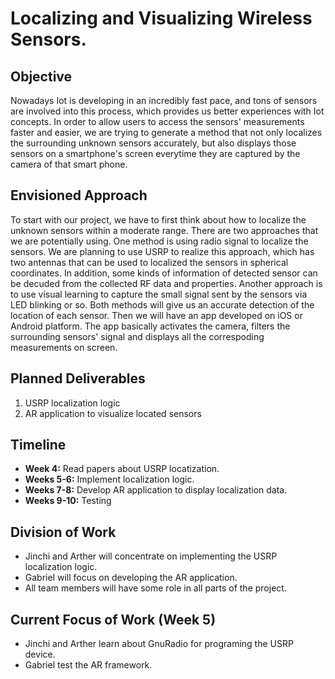 # Localizing and Visualizing Wireless Sensors.

## Objective
Nowadays Iot is developing in an incredibly fast pace, and tons of sensors are involved into this process, which provides us better experiences with Iot concepts. In order to allow users to access the sensors' measurements faster and easier, we are trying to generate a method that not only localizes the surrounding unknown sensors accurately, but also displays those sensors on a smartphone's screen everytime they are captured by the camera of that smart phone.

## Envisioned Approach

To start with our project, we have to first think about how to localize the unknown sensors within a moderate range. There are two approaches that we are potentially using. One method is using radio signal to localize the sensors. We are planning to use USRP to realize this approach, which has two antennas that can be used to localized the sensors in spherical coordinates. In addition, some kinds of information of detected sensor can be decuded from the collected RF data and properties. Another approach is to use visual learning to capture the small signal sent by the sensors via LED blinking or so. Both methods will give us an accurate detection of the location of each sensor. Then we will have an app developed on iOS or Android platform. The app basically activates the camera, filters the surrounding sensors' signal and displays all the correspoding measurements on screen.

## Planned Deliverables
1. USRP localization logic
2. AR application to visualize located sensors

## Timeline
* **Week 4:** Read papers about USRP locatization.
* **Weeks 5-6:** Implement localization logic.
* **Weeks 7-8:** Develop AR application to display localization data.
* **Weeks 9-10:** Testing

## Division of Work
* Jinchi and Arther will concentrate on implementing the USRP localization logic.
* Gabriel will focus on developing the AR application.
* All team members will have some role in all parts of the project.

## Current Focus of Work (Week 5)
* Jinchi and Arther learn about GnuRadio for programing the USRP device.
* Gabriel test the AR framework.
